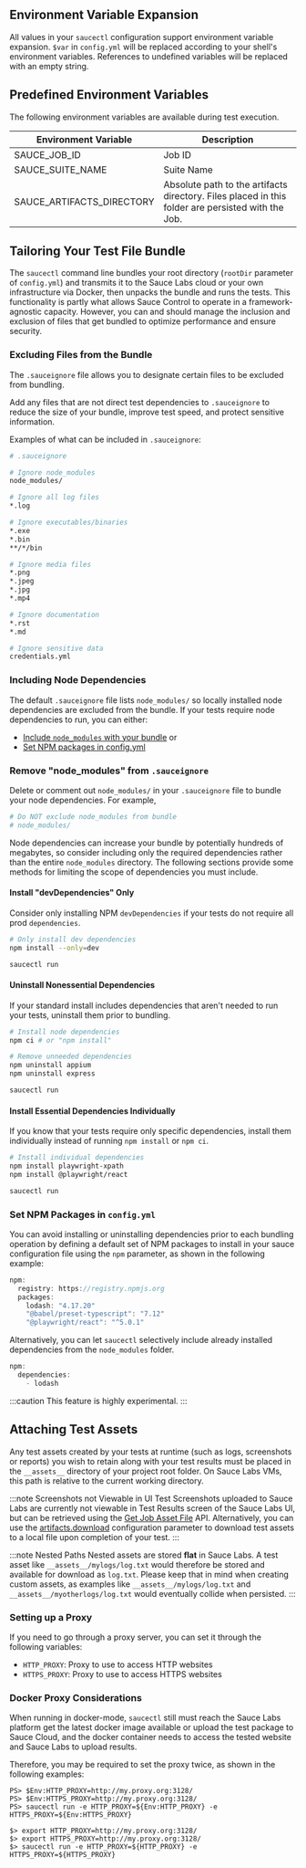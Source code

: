 ## Environment Variable Expansion

All values in your `saucectl` configuration support environment variable expansion. `$var` in `config.yml` will be replaced according to your shell's environment variables. References to undefined variables will be replaced with an empty string.

## Predefined Environment Variables

The following environment variables are available during test execution.

| Environment Variable      | Description                              |
| ------------------------- | ---------------------------------------- |
| SAUCE_JOB_ID              | Job ID                                   |
| SAUCE_SUITE_NAME          | Suite Name                               |
| SAUCE_ARTIFACTS_DIRECTORY | Absolute path to the artifacts directory. Files placed in this folder are persisted with the Job. |

## Tailoring Your Test File Bundle

The `saucectl` command line bundles your root directory (`rootDir` parameter of `config.yml`) and transmits it to the Sauce Labs cloud or your own infrastructure via Docker, then unpacks the bundle and runs the tests. This functionality is partly what allows Sauce Control to operate in a framework-agnostic capacity. However, you can and should manage the inclusion and exclusion of files that get bundled to optimize performance and ensure security.

### Excluding Files from the Bundle

The `.sauceignore` file allows you to designate certain files to be excluded from bundling.

Add any files that are not direct test dependencies to `.sauceignore` to reduce the size of your bundle, improve test speed, and protect sensitive information.

Examples of what can be included in `.sauceignore`:

```bash
# .sauceignore

# Ignore node_modules
node_modules/

# Ignore all log files
*.log

# Ignore executables/binaries
*.exe
*.bin
**/*/bin

# Ignore media files
*.png
*.jpeg
*.jpg
*.mp4

# Ignore documentation
*.rst
*.md

# Ignore sensitive data
credentials.yml
```

### Including Node Dependencies

The default `.sauceignore` file lists `node_modules/` so locally installed node dependencies are excluded from the bundle. If your tests require node dependencies to run, you can either:

* [Include `node_modules` with your bundle](#remove-node_modules-from-sauceignore) or
* [Set NPM packages in config.yml](#set-npm-packages-in-configyml)

### Remove "node_modules" from `.sauceignore`

Delete or comment out `node_modules/` in your `.sauceignore` file to bundle your node dependencies. For example,

```bash
# Do NOT exclude node_modules from bundle
# node_modules/
```

Node dependencies can increase your bundle by potentially hundreds of megabytes, so consider including only the required dependencies rather than the entire `node_modules` directory. The following sections provide some methods for limiting the scope of dependencies you must include.

#### Install "devDependencies" Only

Consider only installing NPM `devDependencies` if your tests do not require all prod `dependencies`.

```bash
# Only install dev dependencies
npm install --only=dev

saucectl run
```

#### Uninstall Nonessential Dependencies

If your standard install includes dependencies that aren't needed to run your tests, uninstall them prior to bundling.

```bash
# Install node dependencies
npm ci # or "npm install"

# Remove unneeded dependencies
npm uninstall appium
npm uninstall express

saucectl run
```

#### Install Essential Dependencies Individually

If you know that your tests require only specific dependencies, install them individually instead of running `npm install` or `npm ci`.

```bash
# Install individual dependencies
npm install playwright-xpath
npm install @playwright/react

saucectl run
```

### Set NPM Packages in `config.yml`

You can avoid installing or uninstalling dependencies prior to each bundling operation by defining a default set of NPM packages to install in your sauce configuration file using the `npm` parameter, as shown in the following example:

```jsx title= "config.yml npm example"
npm:
  registry: https://registry.npmjs.org
  packages:
    lodash: "4.17.20"
    "@babel/preset-typescript": "7.12"
    "@playwright/react": "^5.0.1"
```

Alternatively, you can let `saucectl` selectively include already installed dependencies from the `node_modules` folder.

```jsx title= "config.yml npm dependencies"
npm:
  dependencies:
    - lodash
```

:::caution
This feature is highly experimental.
:::

## Attaching Test Assets

Any test assets created by your tests at runtime (such as logs, screenshots or reports) you wish to retain along with your test results must be placed in the `__assets__` directory of your project root folder. On Sauce Labs VMs, this path is relative to the current working directory.

:::note Screenshots not Viewable in UI
Test Screenshots uploaded to Sauce Labs are currently not viewable in Test Results screen of the Sauce Labs UI, but can be retrieved using the [Get Job Asset File](/dev/api/jobs/#get-a-job-asset-file) API. Alternatively, you can use the [artifacts.download](#download) configuration parameter to download test assets to a local file upon completion of your test.
:::

:::note Nested Paths
Nested assets are stored **flat** in Sauce Labs. A test asset like `__assets__/mylogs/log.txt` would therefore be stored and available for download as `log.txt`.
Please keep that in mind when creating custom assets, as examples like `__assets__/mylogs/log.txt` and `__assets__/myotherlogs/log.txt` would eventually collide when persisted.
:::

### Setting up a Proxy

If you need to go through a proxy server, you can set it through the following variables:

* `HTTP_PROXY`: Proxy to use to access HTTP websites
* `HTTPS_PROXY`: Proxy to use to access HTTPS websites


### Docker Proxy Considerations

When running in docker-mode, `saucectl` still must reach the Sauce Labs platform get the latest docker image available or upload the test package to Sauce Cloud, and the docker container needs to access the tested website and Sauce Labs to upload results.

Therefore, you may be required to set the proxy twice, as shown in the following examples:

``` title= "Example: Windows Powershell"
PS> $Env:HTTP_PROXY=http://my.proxy.org:3128/
PS> $Env:HTTPS_PROXY=http://my.proxy.org:3128/
PS> saucectl run -e HTTP_PROXY=${Env:HTTP_PROXY} -e HTTPS_PROXY=${Env:HTTPS_PROXY}
```

``` title= "Example: Linux/macOS"
$> export HTTP_PROXY=http://my.proxy.org:3128/
$> export HTTPS_PROXY=http://my.proxy.org:3128/
$> saucectl run -e HTTP_PROXY=${HTTP_PROXY} -e HTTPS_PROXY=${HTTPS_PROXY}
```
